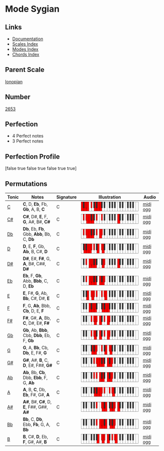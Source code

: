 # Mode Sygian

## Links

- [Documentation](index.md)
- [Scales Index](Scales.md)
- [Modes Index](Modes.md)
- [Chords Index](Chords.md)

## Parent Scale

[Ionopian](ScaleIonopian.md)

## Number

[2653](https://ianring.com/musictheory/scales/2653)

## Perfection

- 4 Perfect notes
- 3 Perfect notes

## Perfection Profile

[false true false true false true true]

## Permutations

| Tonic | Notes | Signature | Illustration | Audio |
|-------|-------|-----------|--------------|-------|
| [C](ModeCNaturalSygian.md) | **C**, D, **Eb**, Fb, **Gb**, A, B, **C** | C | ![CNaturalSygian](ModeCNaturalSygian.png) | [midi](ModeCNaturalSygian.mid) [ogg](ModeCNaturalSygian.ogg) |
| [C#](ModeCSharpSygian.md) | **C#**, D#, **E**, F, **G**, A#, B#, **C#** | C | ![CSharpSygian](ModeCSharpSygian.png) | [midi](ModeCSharpSygian.mid) [ogg](ModeCSharpSygian.ogg) |
| [Db](ModeDFlatSygian.md) | **Db**, Eb, **Fb**, Gbb, **Abb**, Bb, C, **Db** | C | ![DFlatSygian](ModeDFlatSygian.png) | [midi](ModeDFlatSygian.mid) [ogg](ModeDFlatSygian.ogg) |
| [D](ModeDNaturalSygian.md) | **D**, E, **F**, Gb, **Ab**, B, C#, **D** | C | ![DNaturalSygian](ModeDNaturalSygian.png) | [midi](ModeDNaturalSygian.mid) [ogg](ModeDNaturalSygian.ogg) |
| [D#](ModeDSharpSygian.md) | **D#**, E#, **F#**, G, **A**, B#, C##, **D#** | C | ![DSharpSygian](ModeDSharpSygian.png) | [midi](ModeDSharpSygian.mid) [ogg](ModeDSharpSygian.ogg) |
| [Eb](ModeEFlatSygian.md) | **Eb**, F, **Gb**, Abb, **Bbb**, C, D, **Eb** | C | ![EFlatSygian](ModeEFlatSygian.png) | [midi](ModeEFlatSygian.mid) [ogg](ModeEFlatSygian.ogg) |
| [E](ModeENaturalSygian.md) | **E**, F#, **G**, Ab, **Bb**, C#, D#, **E** | C | ![ENaturalSygian](ModeENaturalSygian.png) | [midi](ModeENaturalSygian.mid) [ogg](ModeENaturalSygian.ogg) |
| [F](ModeFNaturalSygian.md) | **F**, G, **Ab**, Bbb, **Cb**, D, E, **F** | C | ![FNaturalSygian](ModeFNaturalSygian.png) | [midi](ModeFNaturalSygian.mid) [ogg](ModeFNaturalSygian.ogg) |
| [F#](ModeFSharpSygian.md) | **F#**, G#, **A**, Bb, **C**, D#, E#, **F#** | C | ![FSharpSygian](ModeFSharpSygian.png) | [midi](ModeFSharpSygian.mid) [ogg](ModeFSharpSygian.ogg) |
| [Gb](ModeGFlatSygian.md) | **Gb**, Ab, **Bbb**, Cbb, **Dbb**, Eb, F, **Gb** | C | ![GFlatSygian](ModeGFlatSygian.png) | [midi](ModeGFlatSygian.mid) [ogg](ModeGFlatSygian.ogg) |
| [G](ModeGNaturalSygian.md) | **G**, A, **Bb**, Cb, **Db**, E, F#, **G** | C | ![GNaturalSygian](ModeGNaturalSygian.png) | [midi](ModeGNaturalSygian.mid) [ogg](ModeGNaturalSygian.ogg) |
| [G#](ModeGSharpSygian.md) | **G#**, A#, **B**, C, **D**, E#, F##, **G#** | C | ![GSharpSygian](ModeGSharpSygian.png) | [midi](ModeGSharpSygian.mid) [ogg](ModeGSharpSygian.ogg) |
| [Ab](ModeAFlatSygian.md) | **Ab**, Bb, **Cb**, Dbb, **Ebb**, F, G, **Ab** | C | ![AFlatSygian](ModeAFlatSygian.png) | [midi](ModeAFlatSygian.mid) [ogg](ModeAFlatSygian.ogg) |
| [A](ModeANaturalSygian.md) | **A**, B, **C**, Db, **Eb**, F#, G#, **A** | C | ![ANaturalSygian](ModeANaturalSygian.png) | [midi](ModeANaturalSygian.mid) [ogg](ModeANaturalSygian.ogg) |
| [A#](ModeASharpSygian.md) | **A#**, B#, **C#**, D, **E**, F##, G##, **A#** | C | ![ASharpSygian](ModeASharpSygian.png) | [midi](ModeASharpSygian.mid) [ogg](ModeASharpSygian.ogg) |
| [Bb](ModeBFlatSygian.md) | **Bb**, C, **Db**, Ebb, **Fb**, G, A, **Bb** | C | ![BFlatSygian](ModeBFlatSygian.png) | [midi](ModeBFlatSygian.mid) [ogg](ModeBFlatSygian.ogg) |
| [B](ModeBNaturalSygian.md) | **B**, C#, **D**, Eb, **F**, G#, A#, **B** | C | ![BNaturalSygian](ModeBNaturalSygian.png) | [midi](ModeBNaturalSygian.mid) [ogg](ModeBNaturalSygian.ogg) |

